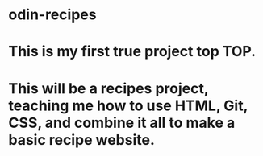 # odin-recipes
# This is my first true project top TOP. 
# This will be a recipes project, teaching me how to use HTML, Git, CSS, and combine it all to make a basic recipe website. 